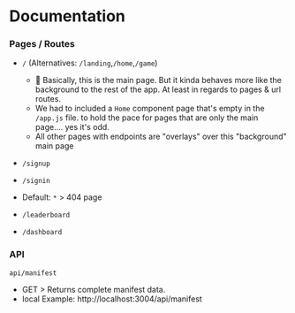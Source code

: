 # Documentation

### Pages / Routes

* `/` (Alternatives: `/landing`,`/home`,`/game`)
  * 🌅 Basically, this is the main page. But it kinda behaves more like the background to the rest of the app. At least in regards to pages & url routes.  
  * We had to included a `Home` component page that's empty in the `/app.js` file. to hold the pace for pages that are only the main page.... yes it's odd.
  * All other pages with endpoints are "overlays" over this "background" main page

* `/signup`
* `/signin`
* Default: `*` > 404 page

* `/leaderboard`
* `/dashboard`

### API

`api/manifest`
* GET > Returns complete manifest data. 
* local Example: http://localhost:3004/api/manifest
